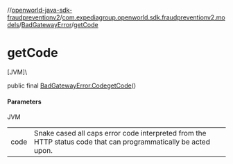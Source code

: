 //[openworld-java-sdk-fraudpreventionv2](../../../index.md)/[com.expediagroup.openworld.sdk.fraudpreventionv2.models](../index.md)/[BadGatewayError](index.md)/[getCode](get-code.md)

# getCode

[JVM]\

public final [BadGatewayError.Code](-code/index.md)[getCode](get-code.md)()

#### Parameters

JVM

| | |
|---|---|
| code | Snake cased all caps error code interpreted from the HTTP status code that can programmatically be acted upon. |
